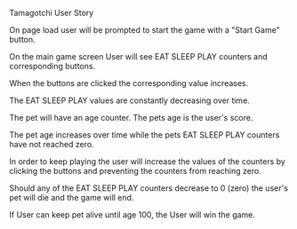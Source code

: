Tamagotchi User Story

On page load user will be prompted to start the game with a "Start Game" button.

On the main game screen User will see EAT SLEEP PLAY counters and corresponding buttons.

When the buttons are clicked the corresponding value increases.

The EAT SLEEP PLAY values are constantly decreasing over time. 

The pet will have an age counter. The pets age is the user's score. 

The pet age increases over time while the pets EAT SLEEP PLAY counters have not reached zero.

In order to keep playing the user will increase the values of the counters by clicking the buttons and preventing the counters from reaching zero.

Should any of the EAT SLEEP PLAY counters decrease to 0 (zero) the user's pet will die and the game will end. 

If User can keep pet alive until age 100, the User will win the game.


